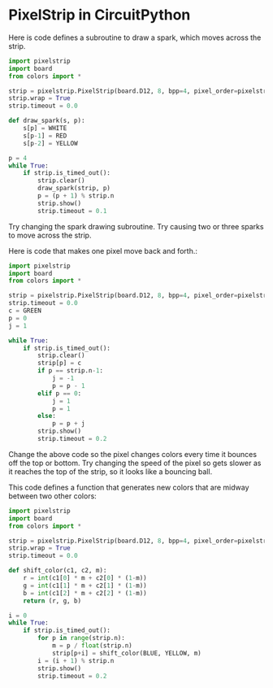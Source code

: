 # PixelStrip in CircuitPython

Here is code defines a subroutine to draw a spark, which moves across the strip.

```python
import pixelstrip
import board
from colors import *

strip = pixelstrip.PixelStrip(board.D12, 8, bpp=4, pixel_order=pixelstrip.GRB)
strip.wrap = True
strip.timeout = 0.0

def draw_spark(s, p):
    s[p] = WHITE
    s[p-1] = RED
    s[p-2] = YELLOW

p = 4
while True:
    if strip.is_timed_out():
        strip.clear()
        draw_spark(strip, p)
        p = (p + 1) % strip.n
        strip.show()
        strip.timeout = 0.1
```

Try changing the spark drawing subroutine.  Try causing two or three sparks to move across the strip.

Here is code that makes one pixel move back and forth.:

```python
import pixelstrip
import board
from colors import *

strip = pixelstrip.PixelStrip(board.D12, 8, bpp=4, pixel_order=pixelstrip.GRB)
strip.timeout = 0.0
c = GREEN
p = 0
j = 1

while True:
    if strip.is_timed_out():
        strip.clear()
        strip[p] = c
        if p == strip.n-1:
            j = -1
            p = p - 1
        elif p == 0:
            j = 1
            p = 1
        else:
            p = p + j
        strip.show()
        strip.timeout = 0.2
```

Change the above code so the pixel changes colors every time it bounces off the top or bottom.  Try changing the speed of the pixel so gets slower as it reaches the top of the strip, so it looks like a bouncing ball.

This code defines a function that generates new colors that are midway between two other colors:

```python
import pixelstrip
import board
from colors import *

strip = pixelstrip.PixelStrip(board.D12, 8, bpp=4, pixel_order=pixelstrip.GRB)
strip.wrap = True
strip.timeout = 0.0

def shift_color(c1, c2, m):
    r = int(c1[0] * m + c2[0] * (1-m))
    g = int(c1[1] * m + c2[1] * (1-m))
    b = int(c1[2] * m + c2[2] * (1-m))
    return (r, g, b)

i = 0
while True:
    if strip.is_timed_out():
        for p in range(strip.n):
            m = p / float(strip.n)
            strip[p+i] = shift_color(BLUE, YELLOW, m)
        i = (i + 1) % strip.n
        strip.show()
        strip.timeout = 0.2
```
